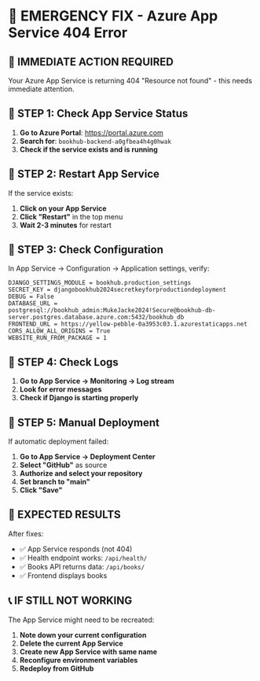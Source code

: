 # 🚨 EMERGENCY FIX - Azure App Service 404 Error

## 🎯 **IMMEDIATE ACTION REQUIRED**

Your Azure App Service is returning 404 "Resource not found" - this needs immediate attention.

## 🔧 **STEP 1: Check App Service Status**

1. **Go to Azure Portal**: https://portal.azure.com
2. **Search for**: `bookhub-backend-a0gfbea4h4g0hwak`
3. **Check if the service exists and is running**

## 🔧 **STEP 2: Restart App Service**

If the service exists:
1. **Click on your App Service**
2. **Click "Restart"** in the top menu
3. **Wait 2-3 minutes** for restart

## 🔧 **STEP 3: Check Configuration**

In App Service → Configuration → Application settings, verify:

```
DJANGO_SETTINGS_MODULE = bookhub.production_settings
SECRET_KEY = djangobookhub2024secretkeyforproductiondeployment
DEBUG = False
DATABASE_URL = postgresql://bookhub_admin:MukeJacke2024!Secure@bookhub-db-server.postgres.database.azure.com:5432/bookhub_db
FRONTEND_URL = https://yellow-pebble-0a3953c03.1.azurestaticapps.net
CORS_ALLOW_ALL_ORIGINS = True
WEBSITE_RUN_FROM_PACKAGE = 1
```

## 🔧 **STEP 4: Check Logs**

1. **Go to App Service → Monitoring → Log stream**
2. **Look for error messages**
3. **Check if Django is starting properly**

## 🔧 **STEP 5: Manual Deployment**

If automatic deployment failed:
1. **Go to App Service → Deployment Center**
2. **Select "GitHub"** as source
3. **Authorize and select your repository**
4. **Set branch to "main"**
5. **Click "Save"**

## 🚀 **EXPECTED RESULTS**

After fixes:
- ✅ App Service responds (not 404)
- ✅ Health endpoint works: `/api/health/`
- ✅ Books API returns data: `/api/books/`
- ✅ Frontend displays books

## 📞 **IF STILL NOT WORKING**

The App Service might need to be recreated:
1. **Note down your current configuration**
2. **Delete the current App Service**
3. **Create new App Service with same name**
4. **Reconfigure environment variables**
5. **Redeploy from GitHub** 